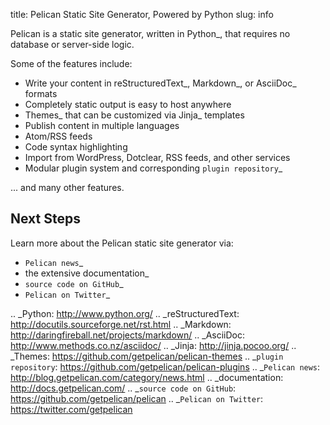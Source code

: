 title: Pelican Static Site Generator, Powered by Python
slug: info

Pelican is a static site generator, written in Python_, that requires no
database or server-side logic.

Some of the features include:

* Write your content in reStructuredText_, Markdown_, or AsciiDoc_ formats
* Completely static output is easy to host anywhere
* Themes_ that can be customized via Jinja_ templates
* Publish content in multiple languages
* Atom/RSS feeds
* Code syntax highlighting
* Import from WordPress, Dotclear, RSS feeds, and other services
* Modular plugin system and corresponding `plugin repository`_

... and many other features.

Next Steps
----------

Learn more about the Pelican static site generator via:

* `Pelican news`_
* the extensive documentation_
* `source code on GitHub`_
* `Pelican on Twitter`_


.. _Python: http://www.python.org/
.. _reStructuredText: http://docutils.sourceforge.net/rst.html
.. _Markdown: http://daringfireball.net/projects/markdown/
.. _AsciiDoc: http://www.methods.co.nz/asciidoc/
.. _Jinja: http://jinja.pocoo.org/
.. _Themes: https://github.com/getpelican/pelican-themes
.. _`plugin repository`: https://github.com/getpelican/pelican-plugins
.. _`Pelican news`: http://blog.getpelican.com/category/news.html
.. _documentation: http://docs.getpelican.com/
.. _`source code on GitHub`: https://github.com/getpelican/pelican
.. _`Pelican on Twitter`: https://twitter.com/getpelican

